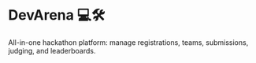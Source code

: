 # DevArena 💻🛠️
All-in-one hackathon platform: manage registrations, teams, submissions, judging, and leaderboards.
